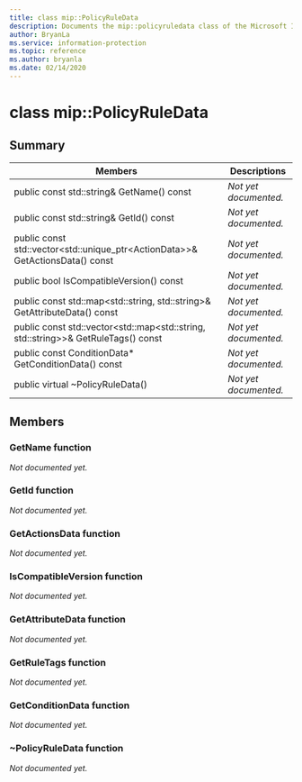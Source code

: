 ```yaml
---
title: class mip::PolicyRuleData 
description: Documents the mip::policyruledata class of the Microsoft Information Protection (MIP) SDK.
author: BryanLa
ms.service: information-protection
ms.topic: reference
ms.author: bryanla
ms.date: 02/14/2020
---
```


# class mip::PolicyRuleData 
  
## Summary
 Members                        | Descriptions                                
--------------------------------|---------------------------------------------
public const std::string& GetName() const  | _Not yet documented._
public const std::string& GetId() const  | _Not yet documented._
public const std::vector\<std::unique_ptr\<ActionData\>\>& GetActionsData() const  | _Not yet documented._
public bool IsCompatibleVersion() const  | _Not yet documented._
public const std::map\<std::string, std::string\>& GetAttributeData() const  | _Not yet documented._
public const std::vector\<std::map\<std::string, std::string\>\>& GetRuleTags() const  | _Not yet documented._
public const ConditionData* GetConditionData() const  | _Not yet documented._
public virtual ~PolicyRuleData()  | _Not yet documented._
  
## Members
  
### GetName function
_Not documented yet._

  
### GetId function
_Not documented yet._

  
### GetActionsData function
_Not documented yet._

  
### IsCompatibleVersion function
_Not documented yet._

  
### GetAttributeData function
_Not documented yet._

  
### GetRuleTags function
_Not documented yet._

  
### GetConditionData function
_Not documented yet._

  
### ~PolicyRuleData function
_Not documented yet._
